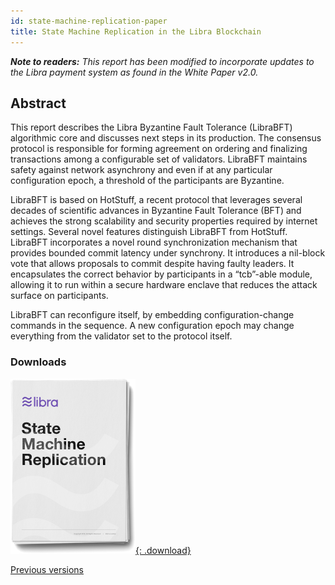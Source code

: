 ```yaml
---
id: state-machine-replication-paper
title: State Machine Replication in the Libra Blockchain
---
```


_**Note to readers:** This report has been modified to incorporate updates to the Libra payment system as found in the White Paper v2.0._

## Abstract

This report describes the Libra Byzantine Fault Tolerance (LibraBFT) algorithmic core and discusses next steps in its production. The consensus protocol is responsible for forming agreement on ordering and finalizing transactions among a configurable set of validators. LibraBFT maintains safety against network asynchrony and even if at any particular configuration epoch, a threshold of the participants are Byzantine.

LibraBFT is based on HotStuff, a recent protocol that leverages several decades of scientific advances in Byzantine Fault Tolerance (BFT) and achieves the strong scalability and security properties required by internet settings. Several novel features distinguish LibraBFT from HotStuff. LibraBFT incorporates a novel round synchronization mechanism that provides bounded commit latency under synchrony. It introduces a nil-block vote that allows proposals to commit despite having faulty leaders. It encapsulates the correct behavior by participants in a “tcb”-able module, allowing it to run within a secure hardware enclave that reduces the attack surface on participants.

LibraBFT can reconfigure itself, by embedding configuration-change commands in the sequence. A new configuration epoch may change everything from the validator set to the protocol itself.

### Downloads

[![State Machine Replication in the Libra Blockchain PDF Download](static/img/docs/state-machine-pdf.png){: .download}](assets/papers/libra-consensus-state-machine-replication-in-the-libra-blockchain/2020-04-09.pdf)

<a href="/papers">Previous versions</a>
